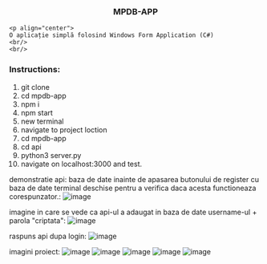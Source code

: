 <br/>
<p align="center">
  <h3 align="center">MPDB-APP</h3>
   
    <p align="center">
    O aplicație simplă folosind Windows Form Application (C#)
    <br/>
    <br/>
  </p>
</p>

###  Instructions: 

1. git clone
2. cd mpdb-app
3. npm i
4. npm start
5. new terminal
6. navigate to project loction
7. cd mpdb-app
8. cd api
9. python3 server.py
10. navigate on localhost:3000 and test.

demonstratie api:
baza de date inainte de apasarea butonului de register cu baza de date terminal deschise pentru a verifica daca acesta functioneaza corespunzator.:
![image](https://user-images.githubusercontent.com/41302353/213150342-1f97c568-2556-4797-be20-e52721025b28.png)

imagine in care se vede ca api-ul a adaugat in baza de date username-ul + parola "criptata":
![image](https://user-images.githubusercontent.com/41302353/213150616-62cea769-8554-4155-a209-c5680088b842.png)

raspuns api dupa login: 
![image](https://user-images.githubusercontent.com/41302353/213150882-592bc599-198a-4181-83d0-d8dabfdba0a1.png)

imagini proiect: 
![image](https://user-images.githubusercontent.com/41302353/213149946-b52e6e4c-8f07-403a-8760-c2e76a466518.png)
![image](https://user-images.githubusercontent.com/41302353/213149976-be257994-2d2f-43c9-bfad-642b1379b08f.png)
![image](https://user-images.githubusercontent.com/41302353/213150009-4be66db5-26af-40af-aa02-63bd71c045a4.png)
![image](https://user-images.githubusercontent.com/41302353/213150029-18235dc4-df22-4e69-8295-2bac79f690c4.png)
![image](https://user-images.githubusercontent.com/41302353/213150075-fe80a843-e8af-40f4-8aab-7ef59723fb7a.png)

